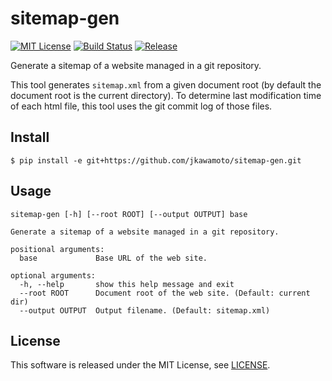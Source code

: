 # sitemap-gen
[![MIT License](http://img.shields.io/badge/license-MIT-blue.svg?style=flat)](LICENSE)
[![Build Status](https://travis-ci.org/jkawamoto/sitemap-gen.svg?branch=master)](https://travis-ci.org/jkawamoto/sitemap-gen)
[![Release](https://img.shields.io/badge/release-0.1.1-brightgreen.svg)](https://github.com/jkawamoto/sitemap-gen/releases/tag/v0.1.1)

Generate a sitemap of a website managed in a git repository.

This tool generates `sitemap.xml` from a given document root
(by default the document root is the current directory).
To determine last modification time of each html file,
this tool uses the git commit log of those files.  


## Install

```
$ pip install -e git+https://github.com/jkawamoto/sitemap-gen.git
```


## Usage

~~~
sitemap-gen [-h] [--root ROOT] [--output OUTPUT] base

Generate a sitemap of a website managed in a git repository.

positional arguments:
  base             Base URL of the web site.

optional arguments:
  -h, --help       show this help message and exit
  --root ROOT      Document root of the web site. (Default: current dir)
  --output OUTPUT  Output filename. (Default: sitemap.xml)
~~~


## License
This software is released under the MIT License, see [LICENSE](LICENSE).
